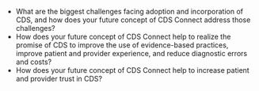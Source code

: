 - What are the biggest challenges facing adoption and incorporation of CDS, and how does your future concept of CDS Connect address those challenges?
- How does your future concept of CDS Connect help to realize the promise of CDS to improve the use of evidence-based practices, improve patient and provider experience, and reduce diagnostic errors and costs?
- How does your future concept of CDS Connect help to increase patient and provider trust in CDS?